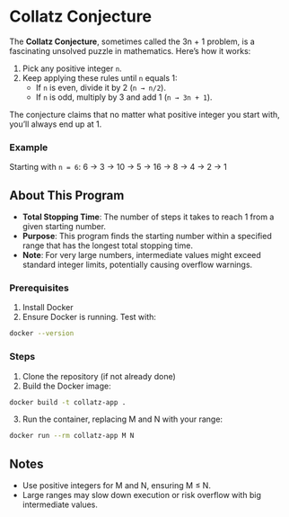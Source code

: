 # Collatz Conjecture

The **Collatz Conjecture**, sometimes called the 3n + 1 problem, is a fascinating unsolved puzzle in mathematics. Here’s how it works:

1. Pick any positive integer `n`.
2. Keep applying these rules until `n` equals 1:
   - If `n` is even, divide it by 2 (`n → n/2`).
   - If `n` is odd, multiply by 3 and add 1 (`n → 3n + 1`).

The conjecture claims that no matter what positive integer you start with, you’ll always end up at 1.

### Example
Starting with `n = 6`:
6 -> 3 -> 10 -> 5 -> 16 -> 8 -> 4 -> 2 -> 1

## About This Program
- **Total Stopping Time**: The number of steps it takes to reach 1 from a given starting number.
- **Purpose**: This program finds the starting number within a specified range that has the longest total stopping time.
- **Note**: For very large numbers, intermediate values might exceed standard integer limits, potentially causing overflow warnings.

### Prerequisites
1. Install Docker
2. Ensure Docker is running. Test with:
```bash
docker --version
```
### Steps
1. Clone the repository (if not already done)
2. Build the Docker image:
```bash
docker build -t collatz-app .
```
3. Run the container, replacing M and N with your range:
```bash
docker run --rm collatz-app M N
```
## Notes
* Use positive integers for M and N, ensuring M ≤ N.
* Large ranges may slow down execution or risk overflow with big intermediate values.


